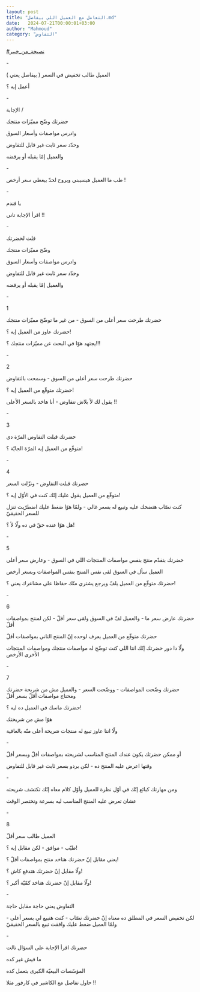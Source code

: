 ```yaml
---
layout: post
title: "التعامل مع العميل اللي بيفاصل.md"
date:   2024-07-21T00:00:01+03:00
author: "Mahmoud"
category: "التفاوض"
---
```

[<u>\#نصيحة_من_خبير</u>](https://www.facebook.com/hashtag/%D9%86%D8%B5%D9%8A%D8%AD%D8%A9_%D9%85%D9%86_%D8%AE%D8%A8%D9%8A%D8%B1?__eep__=6&__cft__%5b0%5d=AZVTxi5cPF1SA1E0PXZHFwpw5Bf-x_SoOMPVR23eTWJP7MiV3uLRHZY9v9Y73lj-V_vQpyB3tb1ul5YepzeGMvY9DnuYagA_83oswwLOmeWp3WMvpkIsFPlTqW9tyde29L3CAW58liQzUZ8dTmIpMlOfnWMc8NWYgHpOWy7Yvhj1kJLmBbUhhJQayUhwaP2GT9k&__tn__=*NK-R)

\-

العميل طالب تخفيض في السعر ( بيفاصل يعني )

أعمل إيه ؟

\-

الإجابة /

حضرتك وضّح مميّزات منتجك

وادرس مواصفات وأسعار السوق

وحدّد سعر ثابت غير قابل للتفاوض

والعميل إمّا يقبله أو يرفضه

\-

طب ما العميل هيسيبني ويروح لحدّ بيعطي سعر أرخص !

\-

يا فندم

اقرأ الإجابة تاني !!

\-

قلت لحضرتك

وضّح مميّزات منتجك

وادرس مواصفات وأسعار السوق

وحدّد سعر ثابت غير قابل للتفاوض

والعميل إمّا يقبله أو يرفضه

\-

1

حضرتك طرحت سعر أعلى من السوق - من غير ما توضّح مميّزات
منتجك

حضرتك عاوز من العميل إيه ؟!

يجتهد هوّا في البحث عن مميّزات منتجك ؟!!!

\-

2

حضرتك طرحت سعر أعلى من السوق - وسمحت بالتفاوض

حضرتك متوقّع من العميل إيه ؟!

يقول لك لأ بلاش تتفاوض - أنا هاخد بالسعر الأعلى
!!

\-

3

حضرتك قبلت التفاوض المرّة دي

متوقّع من العميل إيه المرّة الجايّة ؟!

\-

4

حضرتك قبلت التفاوض - ونزّلت السعر

متوقّع من العميل يقول عليك إنّك كنت في الأوّل إيه ؟!

كنت نصّاب هتضحك عليه وتبيع له بسعر غالي - ولمّا هوّا ضغط
عليك اضطرّيت تنزل للسعر الحقيقيّ

هل هوّا عنده حقّ في ده ولّا لأ ؟!

\-

5

حضرتك بتقدّم منتج بنفس مواصفات المنتجات اللي في السوق -
وعارض سعر أعلى

العميل سأل في السوق لقى نفس المنتج بنفس المواصفات وبسعر
أرخص

حضرتك متوقّع من العميل يلفّ ويرجع يشتري منّك حفاظا على
مشاعرك يعني ؟!

\-

6

حضرتك عارض سعر ما - والعميل لفّ في السوق ولقى سعر أقلّ -
لكن لمنتج بمواصفات أقلّ

حضرتك متوقّع من العميل يعرف لوحده إنّ المنتج التاني
بمواصفات أقلّ

ولّا دا دور حضرتك إنّك انتا اللي كنت توضّح له مواصفات منتجك
ومواصفات المنتجات الأخرى الأرخص

\-

7

حضرتك وضّحت المواصفات - ووضّحت السعر - والعميل مش من شريحة
حضرتك ومحتاج مواصفات أقلّ بسعر أقلّ

حضرتك ماسك في العميل ده ليه ؟!

هوّا مش من شريحتك

ولّا انتا عاوز تبيع له منتجات شريحة أعلى منّه
بالعافية

\-

أو ممكن حضرتك يكون عندك المنتج المناسب لشريحته بمواصفات
أقلّ وبسعر أقلّ

وقتها اعرض عليه المنتج ده - لكن بردو بسعر ثابت غير قابل
للتفاوض

\-

ومن مهارتك كبائع إنّك في أوّل نظرة للعميل وأوّل كلام معاه
إنّك تكتشف شريحته

عشان تعرض عليه المنتج المناسب ليه بسرعة وتختصر
الوقت

\-

8

العميل طالب سعر أقلّ

طيّب - موافق - لكن مقابل إيه ؟!

يعني مقابل إنّ حضرتك هتاخد منتج بمواصفات أقلّ ؟!

ولّا مقابل إنّ حضرتك هتدفع كاش ؟!

ولّا مقابل إنّ حضرتك هتاخد كمّيّة أكبر ؟!

\-

التفاوض يعني حاجة مقابل حاجة

لكن تخفيض السعر في المطلق ده معناه إنّ حضرتك نصّاب - كنت
هتبيع لي بسعر أعلى - ولمّا العميل ضغط عليك وافقت تبيع بالسعر
الحقيقيّ

\-

حضرتك اقرأ الإجابة على السؤال تالت

ما فيش غير كده

المؤسّسات البيعيّة الكبرى بتعمل كده

حاول تفاصل مع الكاشير في كارفور مثلا !!
